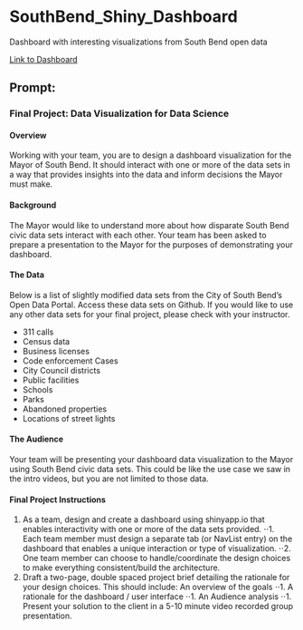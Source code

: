 # SouthBend_Shiny_Dashboard
Dashboard with interesting visualizations from South Bend open data

[Link to Dashboard](https://hunterkempf.shinyapps.io/Final_Hunter/)

## Prompt:

### Final Project: Data Visualization for Data Science
#### Overview
Working with your team, you are to design a dashboard visualization for the Mayor of South Bend. It should interact with one or more of the data sets in a way that provides insights into the data and inform decisions the Mayor must make.  

#### Background
The Mayor would like to understand more about how disparate South Bend civic data sets interact with each other. Your team has been asked to prepare a presentation to the Mayor for the purposes of demonstrating your dashboard.

#### The Data
Below is a list of slightly modified data sets from the City of South Bend’s Open Data Portal. Access these data sets on Github. If you would like to use any other data sets for your final project, please check with your instructor.
 - 311 calls
 - Census data
 - Business licenses
 - Code enforcement Cases
 - City Council districts
 - Public facilities
 - Schools
 - Parks
 - Abandoned properties
 - Locations of street lights
 
#### The Audience
Your team will be presenting your dashboard data visualization to the Mayor using South Bend civic data sets. This could be like the use case we saw in the intro videos, but you are not limited to those data.


#### Final Project Instructions

1. As a team, design and create a dashboard using shinyapp.io that enables interactivity with one or more of the data sets provided.
⋅⋅1. Each team member must design a separate tab (or NavList entry) on the dashboard that enables a unique interaction or type of visualization.
⋅⋅2. One team member can choose to handle/coordinate the design choices to make everything consistent/build the architecture.
2. Draft a two-page, double spaced project brief detailing the rationale for your design choices. This should include:
An overview of the goals
⋅⋅1. A rationale for the dashboard / user interface
⋅⋅1. An Audience analysis
⋅⋅1. Present your solution to the client in a 5-10 minute video recorded group presentation.
